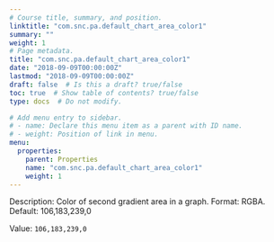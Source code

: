```yaml
---
# Course title, summary, and position.
linktitle: "com.snc.pa.default_chart_area_color1"
summary: ""
weight: 1
# Page metadata.
title: "com.snc.pa.default_chart_area_color1"
date: "2018-09-09T00:00:00Z"
lastmod: "2018-09-09T00:00:00Z"
draft: false  # Is this a draft? true/false
toc: true  # Show table of contents? true/false
type: docs  # Do not modify.

# Add menu entry to sidebar.
# - name: Declare this menu item as a parent with ID name.
# - weight: Position of link in menu.
menu:
  properties:
    parent: Properties
    name: "com.snc.pa.default_chart_area_color1"
    weight: 1
---
```


Description: Color of second gradient area in a graph. Format: RGBA. Default: 106,183,239,0


Value: `106,183,239,0`